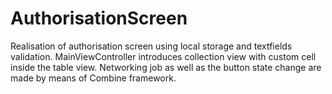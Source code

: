 # AuthorisationScreen

Realisation of authorisation screen using local storage and textfields validation.
MainViewController introduces collection view with custom cell inside the table view.
Networking job as well as the button state change are made by means of Combine framework.
